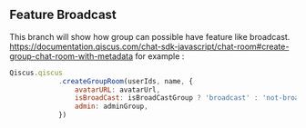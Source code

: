 ## Feature Broadcast
This branch will show how group can possible have feature like broadcast.
https://documentation.qiscus.com/chat-sdk-javascript/chat-room#create-group-chat-room-with-metadata
for example :
```jsx
Qiscus.qiscus
			.createGroupRoom(userIds, name, {
				avatarURL: avatarUrl,
				isBroadCast: isBroadCastGroup ? 'broadcast' : 'not-broadcast',
				admin: adminGroup,
			})
```


